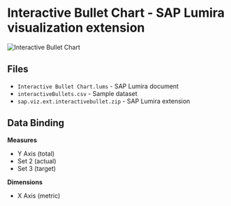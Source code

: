 Interactive Bullet Chart - SAP Lumira visualization extension
=================================================

![Interactive Bullet Chart](https://github.com/SAP/lumira-extension-viz/blob/master/Interactive_Bullet_Chart/InteractiveBulletChart.PNG)

Files
-----------
* `Interactive Bullet Chart.lums` - SAP Lumira document
* `interactiveBullets.csv` - Sample dataset
* `sap.viz.ext.interactivebullet.zip` - SAP Lumira extension

Data Binding
-------------
<strong>Measures</strong>
* Y Axis (total)
* Set 2 (actual)
* Set 3 (target)

<strong>Dimensions</strong>
* X Axis (metric)

